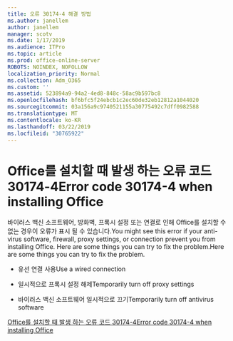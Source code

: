 ```yaml
---
title: 오류 30174-4 해결 방법
ms.author: janellem
author: janellem
manager: scotv
ms.date: 1/17/2019
ms.audience: ITPro
ms.topic: article
ms.prod: office-online-server
ROBOTS: NOINDEX, NOFOLLOW
localization_priority: Normal
ms.collection: Adm_O365
ms.custom: ''
ms.assetid: 523894a9-94a2-4ed8-848c-58ac9b597bc8
ms.openlocfilehash: bf6bfc5f24ebcb1c2ec60de32eb12812a1044020
ms.sourcegitcommit: 03a156a9c9740521155a30775492c7dff0982588
ms.translationtype: MT
ms.contentlocale: ko-KR
ms.lasthandoff: 03/22/2019
ms.locfileid: "30765922"
---
```

# <a name="error-code-30174-4-when-installing-office"></a><span data-ttu-id="e1fa8-102">Office를 설치할 때 발생 하는 오류 코드 30174-4</span><span class="sxs-lookup"><span data-stu-id="e1fa8-102">Error code 30174-4 when installing Office</span></span>

<span data-ttu-id="e1fa8-103">바이러스 백신 소프트웨어, 방화벽, 프록시 설정 또는 연결로 인해 Office를 설치할 수 없는 경우이 오류가 표시 될 수 있습니다.</span><span class="sxs-lookup"><span data-stu-id="e1fa8-103">You might see this error if your anti-virus software, firewall, proxy settings, or connection prevent you from installing Office.</span></span> <span data-ttu-id="e1fa8-104">Here are some things you can try to fix the problem.</span><span class="sxs-lookup"><span data-stu-id="e1fa8-104">Here are some things you can try to fix the problem.</span></span>
  
- <span data-ttu-id="e1fa8-105">유선 연결 사용</span><span class="sxs-lookup"><span data-stu-id="e1fa8-105">Use a wired connection</span></span>
    
- <span data-ttu-id="e1fa8-106">일시적으로 프록시 설정 해제</span><span class="sxs-lookup"><span data-stu-id="e1fa8-106">Temporarily turn off proxy settings</span></span>
    
- <span data-ttu-id="e1fa8-107">바이러스 백신 소프트웨어 일시적으로 끄기</span><span class="sxs-lookup"><span data-stu-id="e1fa8-107">Temporarily turn off antivirus software</span></span>
    
[<span data-ttu-id="e1fa8-108">Office를 설치할 때 발생 하는 오류 코드 30174-4</span><span class="sxs-lookup"><span data-stu-id="e1fa8-108">Error code 30174-4 when installing Office</span></span>](https://support.office.com/article/5d5551db-266f-47b3-93fc-d51c2e8f4c0b?wt.mc_id=Alchemy_ClientDIA)
  

